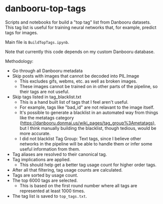 # danbooru-top-tags

Scripts and notebooks for build a "top tag" list from Danbooru datasets. This tag list is useful for training neural networks that, for example, predict tags for images.

Main file is `BuildTopTags.ipynb`.

Note that currently this code depends on my custom Danbooru database.

Methodology:

* Go through all Danbooru metadata
* Skip posts with images that cannot be decoded into PIL.Image
   * This excludes gifs, webms, etc. as well as broken images.
   * These images cannot be trained on in other parts of the pipeline, so their tags are not useful.
* Skip tags listed in tag_blacklist.txt
   * This is a hand built list of tags that I feel aren't useful.
   * For example, tags like "bad_id" are not relavant to the image itself.
   * It's possible to generate a blacklist in an automated way from things like the metatags category (https://danbooru.donmai.us/wiki_pages/tag_group%3Ametatags), but I think manually building the blacklist, though tedious, would be more accurate.
   * I did not blacklist Tag Group: Text tags, since I believe other networks in the pipeline will be able to handle them or infer some useful information from them.
* Tag aliases are resolved to their canonical tag.
* Tag implications are applied.
   * This should help get a better tag usage count for higher order tags.
* After all that filtering, tag usage counts are calculated.
* Tags are sorted by usage count.
* The top 6000 tags are selected.
   * This is based on the first round number where all tags are represented at least 1000 times.
* The tag list is saved to `top_tags.txt`.